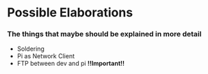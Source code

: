 # Possible Elaborations

### The things that maybe should be explained in more detail

* Soldering
* Pi as Network Client
* FTP between dev and pi **!!Important!!**